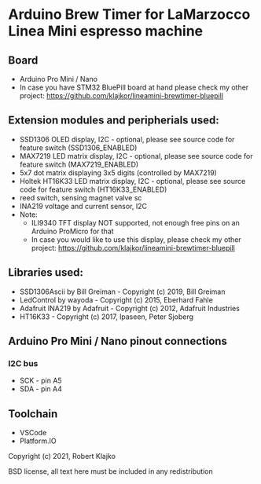 # Arduino Brew Timer for LaMarzocco Linea Mini espresso machine

## Board
- Arduino Pro Mini / Nano
- In case you have STM32 BluePill board at hand please check my other project: https://github.com/klajkor/lineamini-brewtimer-bluepill

## Extension modules and peripherials used:
- SSD1306 OLED display, I2C - optional, please see source code for feature switch (SSD1306_ENABLED)
- MAX7219 LED matrix display, I2C - optional, please see source code for feature switch (MAX7219_ENABLED)
- 5x7 dot matrix displaying 3x5 digits (controlled by MAX7219)
- Holtek HT16K33 LED matrix display, I2C - optional, please see source code for feature switch (HT16K33_ENABLED)
- reed switch, sensing magnet valve sc
- INA219 voltage and current sensor, I2C
- Note:
  - ILI9340 TFT display NOT supported, not enough free pins on an Arduino ProMicro for that
  - In case you would like to use this display, please check my other project: https://github.com/klajkor/lineamini-brewtimer-bluepill

## Libraries used:
- SSD1306Ascii by Bill Greiman - Copyright (c) 2019, Bill Greiman
- LedControl by wayoda - Copyright (c) 2015, Eberhard Fahle
- Adafruit INA219 by Adafruit - Copyright (c) 2012, Adafruit Industries
- HT16K33 - Copyright (c) 2017, lpaseen, Peter Sjoberg <peters-alib AT techwiz.ca>

## Arduino Pro Mini / Nano pinout connections

### I2C bus
- SCK - pin A5
- SDA - pin A4

## Toolchain
- VSCode
- Platform.IO

Copyright (c) 2021, Robert Klajko

BSD license, all text here must be included in any redistribution
